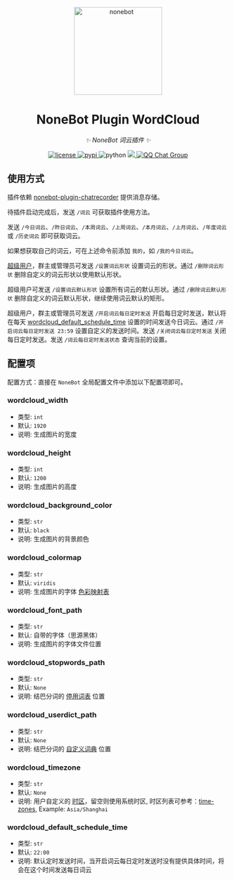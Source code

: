 <!-- markdownlint-disable MD033 MD036 MD041 -->

<p align="center">
  <a href="https://v2.nonebot.dev/"><img src="https://v2.nonebot.dev/logo.png" width="200" height="200" alt="nonebot"></a>
</p>

<div align="center">

# NoneBot Plugin WordCloud

_✨ NoneBot 词云插件 ✨_

</div>

<p align="center">
  <a href="https://raw.githubusercontent.com/he0119/nonebot-plugin-wordcloud/main/LICENSE">
    <img src="https://img.shields.io/github/license/he0119/nonebot-plugin-wordcloud.svg" alt="license">
  </a>
  <a href="https://pypi.python.org/pypi/nonebot-plugin-wordcloud">
    <img src="https://img.shields.io/pypi/v/nonebot-plugin-wordcloud.svg" alt="pypi">
  </a>
  <img src="https://img.shields.io/badge/python-3.8+-blue.svg" alt="python">
  <a href="https://codecov.io/gh/he0119/nonebot-plugin-wordcloud">
    <img src="https://codecov.io/gh/he0119/nonebot-plugin-wordcloud/branch/main/graph/badge.svg?token=e2ECtMI91C"/>
  </a>
  <a href="https://jq.qq.com/?_wv=1027&k=7zQUpiGp">
    <img src="https://img.shields.io/badge/QQ%E7%BE%A4-730374631-orange?style=flat-square" alt="QQ Chat Group">
  </a>
</p>

## 使用方式

插件依赖 [nonebot-plugin-chatrecorder](https://github.com/MeetWq/nonebot-plugin-chatrecorder) 提供消息存储。

待插件启动完成后，发送 `/词云` 可获取插件使用方法。

发送 `/今日词云`、`/昨日词云`、`/本周词云`、`/上周词云`、`/本月词云`、`/上月词云`、`/年度词云` 或 `/历史词云` 即可获取词云。

如果想获取自己的词云，可在上述命令前添加 `我的`，如 `/我的今日词云`。

[超级用户](https://v2.nonebot.dev/docs/tutorial/configuration#superusers)，群主或管理员可发送 `/设置词云形状` 设置词云的形状。通过 `/删除词云形状` 删除自定义的词云形状以使用默认形状。

超级用户可发送 `/设置词云默认形状` 设置所有词云的默认形状。通过 `/删除词云默认形状` 删除自定义的词云默认形状，继续使用词云默认的矩形。

超级用户，群主或管理员可发送 `/开启词云每日定时发送` 开启每日定时发送，默认将在每天 [wordcloud_default_schedule_time](#wordcloud_default_schedule_time) 设置的时间发送今日词云。通过 `/开启词云每日定时发送 23:59` 设置自定义的发送时间。发送 `/关闭词云每日定时发送` 关闭每日定时发送。发送 `/词云每日定时发送状态` 查询当前的设置。

## 配置项

配置方式：直接在 `NoneBot` 全局配置文件中添加以下配置项即可。

### wordcloud_width

- 类型: `int`
- 默认: `1920`
- 说明: 生成图片的宽度

### wordcloud_height

- 类型: `int`
- 默认: `1200`
- 说明: 生成图片的高度

### wordcloud_background_color

- 类型: `str`
- 默认: `black`
- 说明: 生成图片的背景颜色

### wordcloud_colormap

- 类型: `str`
- 默认: `viridis`
- 说明: 生成图片的字体 [色彩映射表](https://matplotlib.org/stable/tutorials/colors/colormaps.html)

### wordcloud_font_path

- 类型: `str`
- 默认: 自带的字体（思源黑体）
- 说明: 生成图片的字体文件位置

### wordcloud_stopwords_path

- 类型: `str`
- 默认: `None`
- 说明: 结巴分词的 [停用词表](https://github.com/fxsjy/jieba#%E5%9F%BA%E4%BA%8E-tf-idf-%E7%AE%97%E6%B3%95%E7%9A%84%E5%85%B3%E9%94%AE%E8%AF%8D%E6%8A%BD%E5%8F%96) 位置

### wordcloud_userdict_path

- 类型: `str`
- 默认: `None`
- 说明: 结巴分词的 [自定义词典](https://github.com/fxsjy/jieba#%E8%BD%BD%E5%85%A5%E8%AF%8D%E5%85%B8) 位置

### wordcloud_timezone

- 类型: `str`
- 默认: `None`
- 说明: 用户自定义的 [时区](https://docs.python.org/zh-cn/3/library/zoneinfo.html)，留空则使用系统时区, 时区列表可参考：[time-zones](https://timezonedb.com/time-zones), Example: `Asia/Shanghai`

### wordcloud_default_schedule_time

- 类型: `str`
- 默认: `22:00`
- 说明: 默认定时发送时间，当开启词云每日定时发送时没有提供具体时间，将会在这个时间发送每日词云
